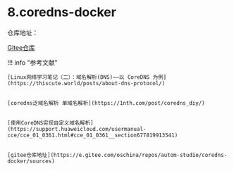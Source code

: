 # 8.coredns-docker


仓库地址：

[Gitee仓库](https://gitee.com/k8s-devops/coredns-docker)




!!! info "参考文献"



    [Linux网络学习笔记（二）：域名解析(DNS)——以 CoreDNS 为例](https://thiscute.world/posts/about-dns-protocol/)


    [coredns泛域名解析 单域名解析](https://1nth.com/post/coredns_diy/)


    [使用CoreDNS实现自定义域名解析](https://support.huaweicloud.com/usermanual-cce/cce_01_0361.html#cce_01_0361__section677819913541)


    [gitee仓库地址](https://e.gitee.com/oschina/repos/autom-studio/coredns-docker/sources)